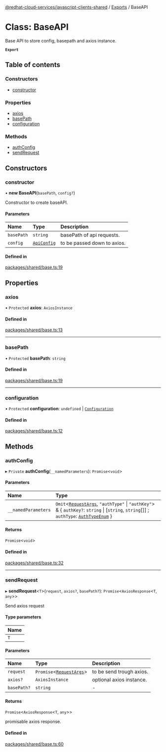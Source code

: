 [@redhat-cloud-services/javascript-clients-shared](../README.md) / [Exports](../modules.md) / BaseAPI

# Class: BaseAPI

Base API to store config, basepath and axios instance.

**`Export`**

## Table of contents

### Constructors

- [constructor](BaseAPI.md#constructor)

### Properties

- [axios](BaseAPI.md#axios)
- [basePath](BaseAPI.md#basepath)
- [configuration](BaseAPI.md#configuration)

### Methods

- [authConfig](BaseAPI.md#authconfig)
- [sendRequest](BaseAPI.md#sendrequest)

## Constructors

### constructor

• **new BaseAPI**(`basePath`, `config?`)

Constructor to create baseAPI.

#### Parameters

| Name | Type | Description |
| :------ | :------ | :------ |
| `basePath` | `string` | basePath of api requests. |
| `config` | [`ApiConfig`](../interfaces/ApiConfig.md) | to be passed down to axios. |

#### Defined in

[packages/shared/base.ts:19](https://github.com/RedHatInsights/javascript-clients/blob/master/packages/shared/base.ts#L19)

## Properties

### axios

• `Protected` **axios**: `AxiosInstance`

#### Defined in

[packages/shared/base.ts:13](https://github.com/RedHatInsights/javascript-clients/blob/master/packages/shared/base.ts#L13)

___

### basePath

• `Protected` **basePath**: `string`

#### Defined in

[packages/shared/base.ts:19](https://github.com/RedHatInsights/javascript-clients/blob/master/packages/shared/base.ts#L19)

___

### configuration

• `Protected` **configuration**: `undefined` \| [`Configuration`](Configuration.md)

#### Defined in

[packages/shared/base.ts:12](https://github.com/RedHatInsights/javascript-clients/blob/master/packages/shared/base.ts#L12)

## Methods

### authConfig

▸ `Private` **authConfig**(`__namedParameters`): `Promise`<`void`\>

#### Parameters

| Name | Type |
| :------ | :------ |
| `__namedParameters` | `Omit`<[`RequestArgs`](../interfaces/RequestArgs.md), ``"authType"`` \| ``"authKey"``\> & { `authKey?`: `string` \| [`string`, `string`[]] ; `authType`: [`AuthTypeEnum`](../modules.md#authtypeenum-1)  } |

#### Returns

`Promise`<`void`\>

#### Defined in

[packages/shared/base.ts:32](https://github.com/RedHatInsights/javascript-clients/blob/master/packages/shared/base.ts#L32)

___

### sendRequest

▸ **sendRequest**<`T`\>(`request`, `axios?`, `basePath?`): `Promise`<`AxiosResponse`<`T`, `any`\>\>

Send axios request

#### Type parameters

| Name |
| :------ |
| `T` |

#### Parameters

| Name | Type | Description |
| :------ | :------ | :------ |
| `request` | `Promise`<[`RequestArgs`](../interfaces/RequestArgs.md)\> | to be send trough axios. |
| `axios?` | `AxiosInstance` | optional axios instance. |
| `basePath?` | `string` | - |

#### Returns

`Promise`<`AxiosResponse`<`T`, `any`\>\>

promisable axios response.

#### Defined in

[packages/shared/base.ts:60](https://github.com/RedHatInsights/javascript-clients/blob/master/packages/shared/base.ts#L60)
